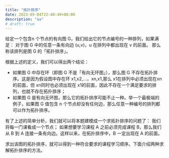 ```yaml
---
title: "拓扑排序"
date: 2023-05-04T22:40:49+08:00
description: "aa"
# draft: true
---
```



给定一个包含n 个节点的有向图 G，我们给出它的节点编号的一种排列，如果满足：
对于图 G 中的任意一条有向边 (u,v)，u 在排列中都出现在 v 的前面。
那么称该排列是图 G 的「拓扑排序」。   

根据上述的定义，我们可以得出两个结论：

* 如果图 G 中存在环（即图 G 不是「有向无环图」），那么图 G 不存在拓扑排序。这是因为假设图中存在环 x1,x2,...，xn,x1,那么 x1​在排列中必须出现在xn的前面，但 xn同时也必须出现在 x1的前面，因此不存在一个满足要求的排列，也就不存在拓扑排序；
* 如果图 G 是有向无环图，那么它的拓扑排序可能不止一种。举一个最极端的例子，如果图 G 值包含 n 个节点却没有任何边，那么任意一种编号的排列都可以作为拓扑排序。

有了上述的简单分析，我们就可以将本题建模成一个求拓扑排序的问题了：
我们将每一门课看成一个节点；
如果想要学习课程 A 之前必须完成课程 B，那么我们从 B 到 A 连接一条有向边。这样以来，在拓扑排序中，B 一定出现在 A 的前面。

求出该图的拓扑排序，就可以得到一种符合要求的课程学习顺序。下面介绍两种求解拓扑排序的方法。
